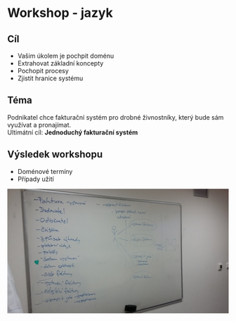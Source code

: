 # Workshop - jazyk

## Cíl

* Vašim úkolem je pochpit doménu
* Extrahovat základní koncepty
* Pochopit procesy
* Zjistit hranice systému

## Téma

Podnikatel chce fakturační systém pro drobné živnostníky, který bude sám využívat a pronajímat.  
Ultimátní cíl: **Jednoduchý fakturační systém**

## Výsledek workshopu

* Doménové termíny
* Případy užití

![doménové termíny](ostrava.jpg)

